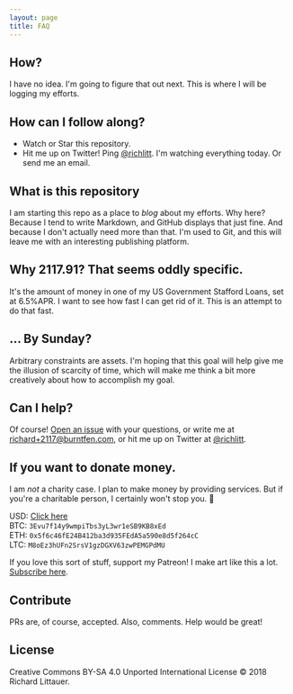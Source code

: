 ```yaml
---
layout: page
title: FAQ
---
```


## How?

I have no idea. I'm going to figure that out next. This is where I will be logging my efforts.

## How can I follow along?

- Watch or Star this repository.
- Hit me up on Twitter! Ping [@richlitt](https://twitter.com/richlitt). I'm watching everything today. Or send me an email.

## What is this repository

I am starting this repo as a place to _blog_ about my efforts. Why here? Because I tend to write Markdown, and GitHub displays that just fine. And because I don't actually need more than that. I'm used to Git, and this will leave me with an interesting publishing platform.

## Why 2117.91? That seems oddly specific.

It's the amount of money in one of my US Government Stafford Loans, set at 6.5%APR. I want to see how fast I can get rid of it. This is an attempt to do that fast.

## ... By Sunday?

Arbitrary constraints are assets. I'm hoping that this goal will help give me the illusion of scarcity of time, which will make me think a bit more creatively about how to accomplish my goal.

## Can I help?

Of course! [Open an issue](https://github.com/RichardLitt/2117.91USD/issues/new) with your questions, or write me at [richard+2117@burntfen.com](mailto:richard+2117@burntfen.com), or hit me up on Twitter at [@richlitt](https://twitter.com/richlitt).

## If you want to donate money.

I am _not_ a charity case. I plan to make money by providing services. But if you're a charitable person, I certainly won't stop you. 🙇‍

USD: [Click here](https://plasso.com/richard@burntfen.com)  
BTC: `3Evu7f14y9wmpiTbs3yL3wr1eSB9KB8xEd`  
ETH: `0x5f6c46fE24B412ba3d935FEdA5a590e8d5f264cC`  
LTC: `M8oEz3hUFn2SrsV1gzDGXV63zwPEMGPdMU`  

If you love this sort of stuff, support my Patreon! I make art like this a lot. [Subscribe here](https://www.patreon.com/richlitt).

## Contribute

PRs are, of course, accepted. Also, comments. Help would be great!

## License

Creative Commons BY-SA 4.0 Unported International License © 2018 Richard Littauer.